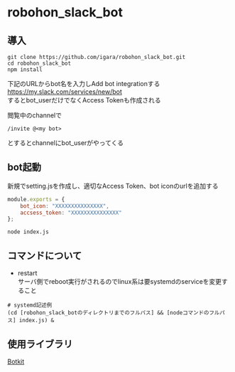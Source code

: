 # robohon_slack_bot

## 導入

```
git clone https://github.com/igara/robohon_slack_bot.git
cd robohon_slack_bot
npm install
```

下記のURLからbot名を入力しAdd bot integrationする
https://my.slack.com/services/new/bot  
するとbot_userだけでなくAccess Tokenも作成される  

閲覧中のchannelで
```
/invite @<my bot>
```
とするとchannelにbot_userがやってくる

## bot起動

新規でsetting.jsを作成し、適切なAccess Token、bot iconのurlを追加する

``` 新規でsetting.js
module.exports = {
	bot_icon: "XXXXXXXXXXXXXXX",
	accsess_token: "XXXXXXXXXXXXXXX"
};
```

```
node index.js
```

## コマンドについて

- restart  
サーバ側でreboot実行がされるのでlinux系は要systemdのserviceを変更すること
```
# systemd記述例
(cd [robohon_slack_botのディレクトリまでのフルパス] && [nodeコマンドのフルパス] index.js) &

```

## 使用ライブラリ

[Botkit](https://github.com/howdyai/botkit)  

